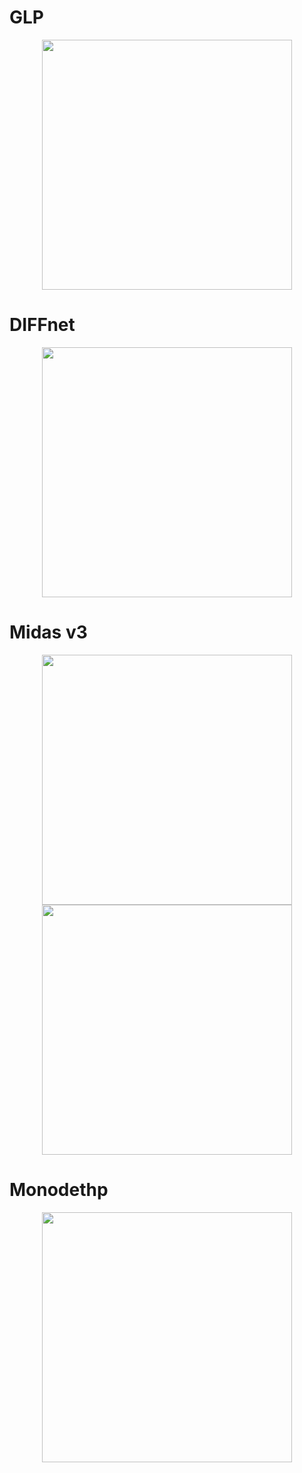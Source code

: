 # GLP
<p align="center"><img src="comparative/comparative_glp/GLP.gif" width="400"/></p>

# DIFFnet

<p align="center"><img src="comparative/comparative_diff/diff.gif" width="400"/></p>

# Midas v3

<p align="center"> <img src="comparative/comparative_midas/midas1.gif" width="400"/> <img src="comparative/comparative_midas/midas2.gif" width="400"/></p>

# Monodethp

<p align="center"><img src="comparative/comparative_mono_depth/mono.gif" width="400"/></p>
